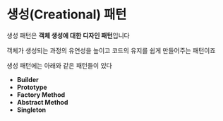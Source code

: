 # 생성(Creational) 패턴

생성 패턴은 **객체 생성에 대한 디자인 패턴**입니다 

객체가 생성되는 과정의 유연성을 높이고 코드의 유지를 쉽게 만들어주는 패턴이죠 

생성 패턴에는 아래와 같은 패턴들이 있다

* **Builder**
* **Prototype**
* **Factory Method**
* **Abstract Method**
* **Singleton**